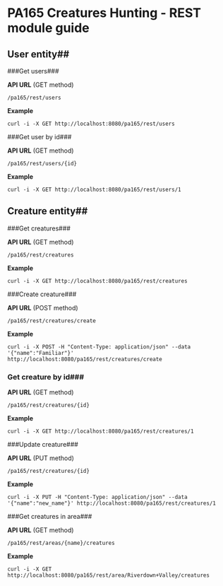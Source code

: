 # PA165 Creatures Hunting - REST module guide

## User entity##

###Get users###

**API URL** (GET method)

```
/pa165/rest/users
```

**Example**

```
curl -i -X GET http://localhost:8080/pa165/rest/users
```

###Get user by id###

**API URL** (GET method)

```
/pa165/rest/users/{id}
```

**Example**

```
curl -i -X GET http://localhost:8080/pa165/rest/users/1
```

## Creature entity##

###Get creatures###

**API URL** (GET method)

```
/pa165/rest/creatures
```

**Example**

```
curl -i -X GET http://localhost:8080/pa165/rest/creatures
```

###Create creature###

**API URL** (POST method)

```
/pa165/rest/creatures/create
```

**Example**

```
curl -i -X POST -H "Content-Type: application/json" --data '{"name":"Familiar"}' http://localhost:8080/pa165/rest/creatures/create
```

### Get creature by id###

**API URL** (GET method)

```
/pa165/rest/creatures/{id}
```

**Example**

```
curl -i -X GET http://localhost:8080/pa165/rest/creatures/1
```

###Update creature###

**API URL** (PUT method)

```
/pa165/rest/creatures/{id}
```

**Example**

```
curl -i -X PUT -H "Content-Type: application/json" --data '{"name":"new_name"}' http://localhost:8080/pa165/rest/creatures/1
```

###Get creatures in area###

**API URL** (GET method)

```
/pa165/rest/areas/{name}/creatures
```

**Example**

```
curl -i -X GET http://localhost:8080/pa165/rest/area/Riverdown+Valley/creatures
```